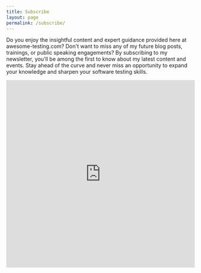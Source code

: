 ```yaml
---
title: Subscribe
layout: page
permalink: /subscribe/
---
```


Do you enjoy the insightful content and expert guidance provided here at awesome-testing.com? Don't want to miss any of
my future blog posts, trainings, or public speaking engagements? By subscribing to my newsletter, you'll be among the
first to know about my latest content and events. Stay ahead of the curve and never miss an opportunity to expand your
knowledge and sharpen your software testing skills.

<iframe width="540" height="500" src="https://4d6ed98f.sibforms.com/serve/MUIEAN74l4rFJM56xtXdiI0SUy5CyFWJE65aGR1_YP_lHPjUwuilrN5sN42n1gc_tG9XCA_ZTTjIYyDWMYZK0ubzDg9yR3zjYTzWAd6qOwrcoE5Y4J22eFmvmb2HjVKb-UDRvHwV2FEbYIzxufKLDSWSmfupPiOGP985mN8kNzZYjCG8b7rUv5pbJlmReV7ynMATeYEqMcl5XxYD" frameborder="0" scrolling="auto" allowfullscreen style="display: block;margin-left: auto;margin-right: auto;max-width: 100%;"></iframe>
